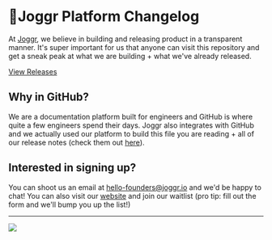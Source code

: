 <!--@@joggrdoc@@-->
<!-- @joggr:version(v1):end -->
<!-- @joggr:warning:start -->
<!-- 
  _   _   _    __        __     _      ____    _   _   ___   _   _    ____     _   _   _ 
 | | | | | |   \ \      / /    / \    |  _ \  | \ | | |_ _| | \ | |  / ___|   | | | | | |
 | | | | | |    \ \ /\ / /    / _ \   | |_) | |  \| |  | |  |  \| | | |  _    | | | | | |
 |_| |_| |_|     \ V  V /    / ___ \  |  _ <  | |\  |  | |  | |\  | | |_| |   |_| |_| |_|
 (_) (_) (_)      \_/\_/    /_/   \_\ |_| \_\ |_| \_| |___| |_| \_|  \____|   (_) (_) (_)
                                                              
This document is managed by Joggr. Editing this document could break Joggr's core features, i.e. our 
ability to auto-maintain this document. Please use the Joggr editor to edit this document 
(link at bottom of the page).
-->
<!-- @joggr:warning:end -->
# 🏃Joggr Platform Changelog

At [Joggr](https://joggr.io), we believe in building and releasing product in a transparent manner. It's super important for us that anyone can visit this repository and get a sneak peak at what we are building + what we've already released.

[View Releases](/releases)

## Why in GitHub?

We are a documentation platform built for engineers and GitHub is where quite a few engineers spend their days. Joggr also integrates with GitHub and we actually used our platform to build this file you are reading + all of our release notes (check them out [here](/releases)).

## Interested in signing up?

You can shoot us an email at <hello-founders@joggr.io> and we'd be happy to chat! You can also visit our [website](https://joggr.io) and join our waitlist (pro tip: fill out the form and we'll bump you up the list!)
<!-- @joggr:editLink(aae78858-f749-426c-9f67-7cf401754791):start -->
---
<a href="https://app.joggr.io/app/documents/aae78858-f749-426c-9f67-7cf401754791/edit" alt="Edit doc on Joggr">
  <img src="https://storage.googleapis.com/joggr-public-assets/github/badges/edit-document-badge.svg" />
</a>
<!-- @joggr:editLink(aae78858-f749-426c-9f67-7cf401754791):end -->